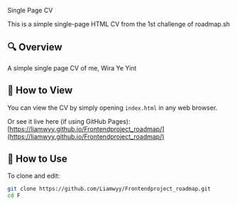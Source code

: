 Single Page CV

This is a simple single-page HTML CV from the 1st challenge of roadmap.sh

## 🔍 Overview
A simple single page CV of me, Wira Ye Yint


## 🚀 How to View

You can view the CV by simply opening `index.html` in any web browser.

Or see it live here (if using GitHub Pages):  
[https://liamwyy.github.io/Frontendproject_roadmap/](https://liamwyy.github.io/Frontendproject_roadmap/)

## 📂 How to Use

To clone and edit:

```bash
git clone https://github.com/Liamwyy/Frontendproject_roadmap.git
cd F
